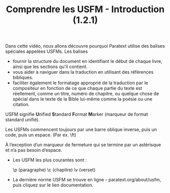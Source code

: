 ﻿---
title: Comprendre les USFM - Introduction (1.2.1)
---
Dans cette vidéo, nous allons découvre pourquoi Paratext utilise des balises spéciales appelées USFMs. Les balises

- fournir la structure du document en identifiant le début de chaque livre, ainsi que les sections qu'il contient.
- vous aider à naviguer dans la traduction en utilisant des références bibliques.
- faciliter également le formatage approprié de la traduction par le compositeur en fonction de ce que chaque partie du texte est réellement, comme un titre, numéro de chapitre, ou quelque chose de spécial dans le texte de la Bible lui-même comme la poésie ou une citation.

USFM signifie **U**nified **S**tandard **F**ormat **M**arker (marqueur de format standard unifié).

Les USFMs commencent toujours par une barre oblique inverse, puis un code, puis un espace. (Par ex. \\ft)

À l’exception d’un marqueur de fermeture qui se termine par un astérisque et n’a pas besoin d’espace.

- Les USFM les plus courantes sont :

    \\p (paragraphe) \\c (chapitre) \\v (verset)

- La dernière norme USFM se trouve en ligne - paratext.org/about/usfm, puis cliquez sur le lien documentation.


